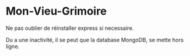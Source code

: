 # Mon-Vieu-Grimoire

Ne pas oublier de réinstaller express si necessaire.

Du a une inactivité, il se peut que la database MongoDB, se mette hors ligne.
